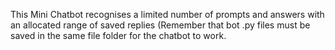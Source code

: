 This Mini Chatbot recognises a limited number of prompts and answers with an allocated range of saved replies
(Remember that bot .py files must be saved in the same file folder for the chatbot to work.
